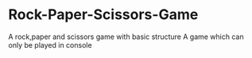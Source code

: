 # Rock-Paper-Scissors-Game
A rock,paper and scissors game with basic structure
A game which can only be played in console

